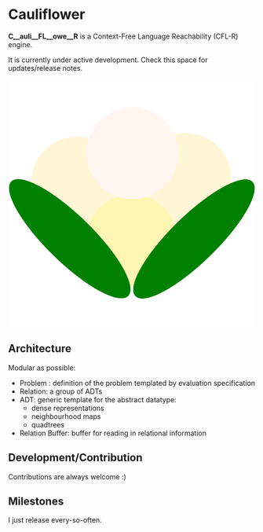 Cauliflower
===========

__C__auli__FL__owe__R__ is a Context-Free Language Reachability (CFL-R) engine.

It is currently under active development.
Check this space for updates/release notes.

![Alt text](doc/cauliflower.svg "Cauliflower logo")

Architecture
------------

Modular as possible:

 * Problem <templated>: definition of the problem templated by evaluation specification
 * Relation: a group of ADTs
 * ADT: generic template for the abstract datatype:
     * dense representations
     * neighbourhood maps
     * quadtrees
 * Relation Buffer: buffer for reading in relational information

Development/Contribution
------------------------

Contributions are always welcome :)

Milestones
----------

I just release every-so-often.

